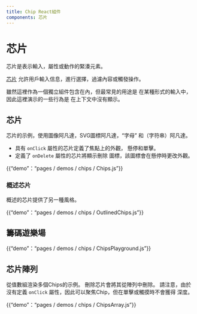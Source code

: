 ```yaml
---
title: Chip React組件
components: 芯片
---
```

# 芯片

<p class="description">芯片是表示輸入，屬性或動作的緊湊元素。</p>

[芯片](https://material.io/design/components/chips.html) 允許用戶輸入信息，進行選擇，過濾內容或觸發操作。

雖然這裡作為一個獨立組件包含在內，但最常見的用途是 在某種形式的輸入中，因此這裡演示的一些行為是 在上下文中沒有顯示。

## 芯片

芯片的示例，使用圖像阿凡達，SVG圖標阿凡達，“字母” 和（字符串）阿凡達。

- 具有 `onClick` 屬性的芯片定義了焦點上的外觀， 懸停和單擊。
- 定義了 `onDelete` 屬性的芯片將顯示刪除 圖標，該圖標會在懸停時更改外觀。

{{“demo”：“pages / demos / chips / Chips.js”}}

### 概述芯片

概述的芯片提供了另一種風格。

{{“demo”：“pages / demos / chips / OutlinedChips.js”}}

## 籌碼遊樂場

{{“demo”：“pages / demos / chips / ChipsPlayground.js”}}

## 芯片陣列

從值數組渲染多個Chips的示例。 刪除芯片會將其從陣列中刪除。 請注意，由於沒有定義 `onClick` 屬性，因此可以聚焦Chip，但在單擊或觸摸時不會獲得 深度。

{{“demo”：“pages / demos / chips / ChipsArray.js”}}